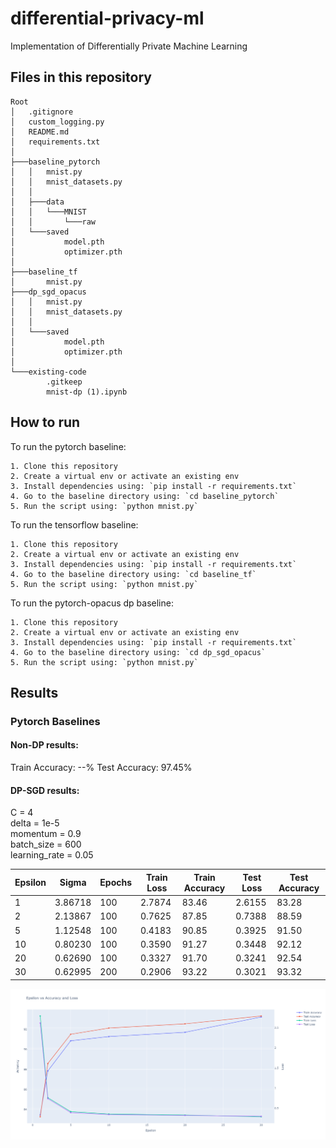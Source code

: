 # differential-privacy-ml
Implementation of Differentially Private Machine Learning

## Files in this repository
```
Root
│   .gitignore
│   custom_logging.py
│   README.md
│   requirements.txt
│
├───baseline_pytorch
│   │   mnist.py
│   │   mnist_datasets.py
│   │
│   ├───data
│   │   └───MNIST
│   │       └───raw
│   └───saved
│           model.pth
│           optimizer.pth
│
├───baseline_tf
│       mnist.py
├───dp_sgd_opacus
│   │   mnist.py
│   │   mnist_datasets.py
│   │
│   └───saved
│           model.pth
│           optimizer.pth
│  
└───existing-code
        .gitkeep
        mnist-dp (1).ipynb
```

## How to run

To run the pytorch baseline:

    1. Clone this repository 
    2. Create a virtual env or activate an existing env
    3. Install dependencies using: `pip install -r requirements.txt`
    4. Go to the baseline directory using: `cd baseline_pytorch`
    5. Run the script using: `python mnist.py`


To run the tensorflow baseline:

    1. Clone this repository 
    2. Create a virtual env or activate an existing env
    3. Install dependencies using: `pip install -r requirements.txt`
    4. Go to the baseline directory using: `cd baseline_tf`
    5. Run the script using: `python mnist.py`


To run the pytorch-opacus dp baseline:

    1. Clone this repository 
    2. Create a virtual env or activate an existing env
    3. Install dependencies using: `pip install -r requirements.txt`
    4. Go to the baseline directory using: `cd dp_sgd_opacus`
    5. Run the script using: `python mnist.py`

## Results

### Pytorch Baselines

#### Non-DP results:
Train Accuracy: --%
Test Accuracy: 97.45%

#### DP-SGD results:

C = 4  
delta = 1e-5  
momentum = 0.9  
batch_size = 600  
learning_rate = 0.05  


| Epsilon | Sigma    | Epochs | Train Loss | Train Accuracy | Test Loss | Test Accuracy |
|---------|----------|--------|------------|----------------|-----------|---------------|
|    1    | 3.86718  |   100  |   2.7874   |     83.46      |  2.6155   |    83.28      |
|    2    | 2.13867  |   100  |   0.7625   |     87.85      |  0.7388   |    88.59      |
|    5    | 1.12548  |   100  |   0.4183   |     90.85      |  0.3925   |    91.50      |
|    10   | 0.80230  |   100  |   0.3590   |     91.27      |  0.3448   |    92.12      |
|    20   | 0.62690  |   100  |   0.3327   |     91.70      |  0.3241   |    92.54      |
|    30   | 0.62995  |   200  |   0.2906   |     93.22      |  0.3021   |    93.32      |

<p align="center">
<img src="./plotting/plots/epsilon_vs_acc_loss_for_with_epsilon_momentum_0-9.png" width="700">
</p>



